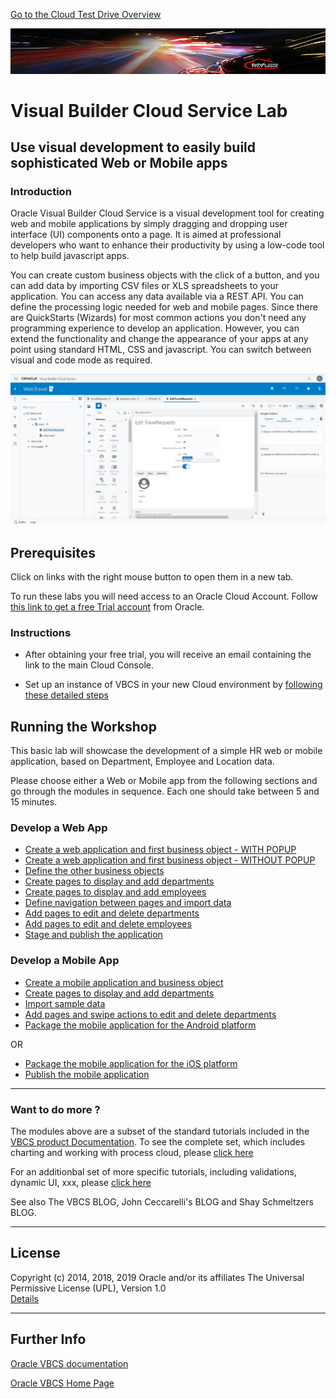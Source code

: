 [Go to the Cloud Test Drive Overview](../../README.md)

![](../../common/images/customer.logo2.png)

# Visual Builder Cloud Service Lab #

## Use visual development to easily build sophisticated Web or Mobile apps

### Introduction ###

Oracle Visual Builder Cloud Service is a visual development tool for creating web and mobile applications by simply dragging and dropping user interface (UI) components onto a page. It is aimed at professional developers who want to enhance their productivity by using a low-code tool to help build javascript apps.

You can create custom business objects with the click of a button, and you can add data by importing CSV files or XLS spreadsheets to your application. You can access any data available via a REST API. You can define the processing logic needed for web and mobile pages. Since there are QuickStarts (Wizards) for most common actions you don't need any programming experience to develop an application. However, you can extend the functionality and change the appearance of your apps at any point using standard HTML, CSS and javascript. You can switch between visual and code mode as required.

![](images/VBCS_Page_Designer.JPG)

## Prerequisites ##

Click on links with the right mouse button to open them in a new tab.

To run these labs you will need access to an Oracle Cloud Account.  Follow [this link to get a free Trial account](https://myservices.us.oraclecloud.com/mycloud/signup?sourceType=:ow:evp:cpo::RC_EMMK190118P00039:VLVB&intcmp=:ow:evp:cpo::RC_EMMK190118P00039:VLVB) from Oracle.


### Instructions ###

- After obtaining your free trial, you will receive an email containing the link to the main Cloud Console.  

- Set up an instance of VBCS in your new Cloud environment by [following these detailed steps](Setup_vbcs.md)
 
## Running the Workshop

This basic lab will showcase the development of a simple HR web or mobile application, based on Department, Employee and Location data. 

Please choose either a Web or Mobile app from the following sections and go through the modules in sequence. Each one should take between 5 and 15 minutes.

### Develop a Web App

+ [Create a web application and first business object - WITH POPUP](https://docs.oracle.com/en/cloud/paas/app-builder-cloud/tutorial-create-application-dev/index.html)
+ [Create a web application and first business object - WITHOUT POPUP](https://apexapps.oracle.com/pls/apex/f?p=44785:52:102029913232746:::52:P52_CONTENT_ID,P52_MODULE_ID,P52_ACTIVITY_ID,P52_EVENT_ID:22716,2059,10586,5817)
+ [Define the other business objects](https://apexapps.oracle.com/pls/apex/f?p=44785:52:102029913232746:::52:P52_CONTENT_ID,P52_MODULE_ID,P52_ACTIVITY_ID,P52_EVENT_ID:22716,2059,10586,5817)
+ [Create pages to display and add departments](https://apexapps.oracle.com/pls/apex/f?p=44785:52:102029913232746:::52:P52_CONTENT_ID,P52_MODULE_ID,P52_ACTIVITY_ID,P52_EVENT_ID:22717,2059,10588,5817)
+ [Create pages to display and add employees](https://apexapps.oracle.com/pls/apex/f?p=44785:52:102029913232746:::52:P52_CONTENT_ID,P52_MODULE_ID,P52_ACTIVITY_ID,P52_EVENT_ID:22717,2059,10588,5817)
+ [Define navigation between pages and import data](https://apexapps.oracle.com/pls/apex/f?p=44785:52:102029913232746:::52:P52_CONTENT_ID,P52_MODULE_ID,P52_ACTIVITY_ID,P52_EVENT_ID:22718,2059,10589,5817)
+ [Add pages to edit and delete departments](https://apexapps.oracle.com/pls/apex/f?p=44785:52:102029913232746:::52:P52_CONTENT_ID,P52_MODULE_ID,P52_ACTIVITY_ID,P52_EVENT_ID:23083,2059,10587,5817)
+ [Add pages to edit and delete employees](https://apexapps.oracle.com/pls/apex/f?p=44785:52:102029913232746:::52:P52_CONTENT_ID,P52_MODULE_ID,P52_ACTIVITY_ID,P52_EVENT_ID:23083,2059,10587,5817)
+ [Stage and publish the application](https://apexapps.oracle.com/pls/apex/f?p=44785:52:102029913232746:::52:P52_CONTENT_ID,P52_MODULE_ID,P52_ACTIVITY_ID,P52_EVENT_ID:23084,2059,10662,5817)

### Develop a Mobile App

+ [Create a mobile application and business object](https://apexapps.oracle.com/pls/apex/f?p=44785:52:107024623863498:::52:P52_CONTENT_ID,P52_MODULE_ID,P52_ACTIVITY_ID,P52_EVENT_ID:22925,2068,10648,5819)
+ [Create pages to display and add departments](https://apexapps.oracle.com/pls/apex/f?p=44785:52:107024623863498:::52:P52_CONTENT_ID,P52_MODULE_ID,P52_ACTIVITY_ID,P52_EVENT_ID:23219,2068,11237,5819)
+ [Import sample data](https://apexapps.oracle.com/pls/apex/f?p=44785:52:107024623863498:::52:P52_CONTENT_ID,P52_MODULE_ID,P52_ACTIVITY_ID,P52_EVENT_ID:23220,2068,11238,5819)
+ [Add pages and swipe actions to edit and delete departments](https://apexapps.oracle.com/pls/apex/f?p=44785:52:107024623863498:::52:P52_CONTENT_ID,P52_MODULE_ID,P52_ACTIVITY_ID,P52_EVENT_ID:23221,2068,11239,5819)
+ [Package the mobile application for the Android platform](https://apexapps.oracle.com/pls/apex/f?p=44785:52:107024623863498:::52:P52_CONTENT_ID,P52_MODULE_ID,P52_ACTIVITY_ID,P52_EVENT_ID:22926,2067,10703,5819)

OR

+ [Package the mobile application for the iOS platform](https://apexapps.oracle.com/pls/apex/f?p=44785:52:107024623863498:::52:P52_CONTENT_ID,P52_MODULE_ID,P52_ACTIVITY_ID,P52_EVENT_ID:22927,2067,10704,5819)
+ [Publish the mobile application](https://apexapps.oracle.com/pls/apex/f?p=44785:52:107024623863498:::52:P52_CONTENT_ID,P52_MODULE_ID,P52_ACTIVITY_ID,P52_EVENT_ID:23222,2069,10705,5819)

---

### Want to do more ?

The modules above are a subset of the standard tutorials included in the [VBCS product Documentation](https://docs.oracle.com/en/cloud/paas/app-builder-cloud/books.html). To see the complete set, which includes charting and working with process cloud, please [click here](https://docs.oracle.com/en/cloud/paas/app-builder-cloud/tutorials.html)

For an additionbal set of more specific tutorials, including validations, dynamic UI, xxx, please [click here](https://blogs.oracle.com/vbcs/oracle-visual-builder-cloud-service-learning-path)

See also The VBCS BLOG, John Ceccarelli's BLOG and Shay Schmeltzers BLOG.

---

## License ##
Copyright (c) 2014, 2018, 2019 Oracle and/or its affiliates
The Universal Permissive License (UPL), Version 1.0   
[Details](../../common/license.md)

---
## Further Info ##
[Oracle VBCS documentation](https://docs.oracle.com/en/cloud/paas/app-builder-cloud/books.html)

[Oracle VBCS Home Page](https://cloud.oracle.com/en_US/visual-builder)
